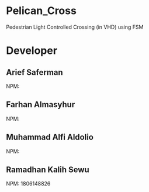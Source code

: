 # Pelican_Cross
Pedestrian Light Controlled Crossing (in VHD) using FSM

# Developer
## Arief Saferman
NPM:
## Farhan Almasyhur
NPM:
## Muhammad Alfi Aldolio
NPM:
## Ramadhan Kalih Sewu
NPM: 1806148826
